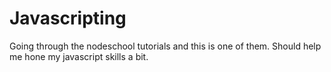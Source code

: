 # Javascripting

Going through the nodeschool tutorials and this is one of them. Should help me hone my javascript skills a bit.
